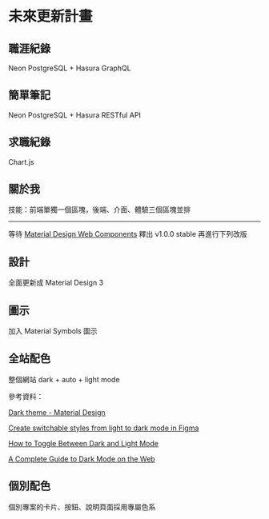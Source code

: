 # 未來更新計畫

## 職涯紀錄

Neon PostgreSQL + Hasura GraphQL

## 簡單筆記

Neon PostgreSQL + Hasura RESTful API

## 求職紀錄

Chart.js

## 關於我

技能：前端單獨一個區塊，後端、介面、體驗三個區塊並排

---

等待 [Material Design Web Components](https://github.com/material-components/material-web) 釋出 v1.0.0 stable 再進行下列改版

## 設計

全面更新成 Material Design 3

## 圖示

加入 Material Symbols 圖示

## 全站配色

整個網站 dark + auto + light mode

參考資料：

[Dark theme - Material Design](https://material.io/design/color/dark-theme.html)

[Create switchable styles from light to dark mode in Figma](https://uxplanet.org/create-an-easily-switchable-light-dark-styles-in-figma-ffee3cd542a7)

[How to Toggle Between Dark and Light Mode](https://www.w3schools.com/howto/howto_js_toggle_dark_mode.asp)

[A Complete Guide to Dark Mode on the Web](https://css-tricks.com/a-complete-guide-to-dark-mode-on-the-web/)


## 個別配色

個別專案的卡片、按鈕、說明頁面採用專屬色系
